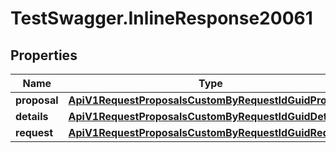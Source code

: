 # TestSwagger.InlineResponse20061

## Properties

Name | Type | Description | Notes
------------ | ------------- | ------------- | -------------
**proposal** | [**ApiV1RequestProposalsCustomByRequestIdGuidProposal**](ApiV1RequestProposalsCustomByRequestIdGuidProposal.md) |  | [optional] 
**details** | [**ApiV1RequestProposalsCustomByRequestIdGuidDetails**](ApiV1RequestProposalsCustomByRequestIdGuidDetails.md) |  | [optional] 
**request** | [**ApiV1RequestProposalsCustomByRequestIdGuidRequest**](ApiV1RequestProposalsCustomByRequestIdGuidRequest.md) |  | [optional] 


